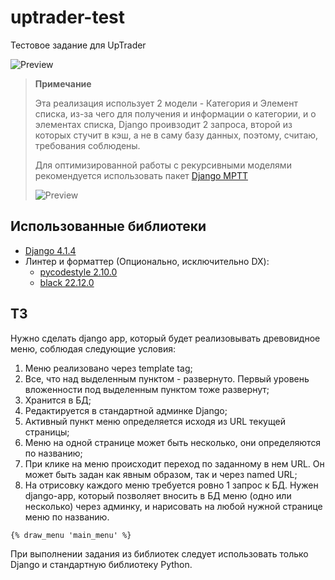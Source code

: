 # uptrader-test

Тестовое задание для UpTrader

![Preview](https://i.imgur.com/wgLYEKo.png)

> **Примечание**
>
> Эта реализация использует 2 модели - Категория и Элемент списка, из-за чего для получения и информации о категории, и о элементах списка, Django проивзодит 2 запроса, второй из которых стучит в кэш, а не в саму базу данных, поэтому, считаю, требования соблюдены.
>
> Для оптимизированной работы с рекурсивными моделями рекомендуется использовать пакет [Django MPTT](https://django-mptt.readthedocs.io/en/latest/)
>
> ![Preview](https://i.imgur.com/Pv1FU8U.jpg)

## Использованные библиотеки
* [Django 4.1.4](https://www.djangoproject.com/)
* Линтер и форматтер (Опционально, исключительно DX):
  * [pycodestyle 2.10.0](https://github.com/PyCQA/pycodestyle)
  * [black 22.12.0](https://github.com/psf/black)

## ТЗ
Нужно сделать django арр, который будет реализовывать древовидное меню, соблюдая следующие условия:
1) Меню реализовано через template tag;
2) Все, что над выделенным пунктом - развернуто. Первый уровень вложенности под выделенным пунктом тоже развернут;
3) Хранится в БД;
4) Редактируется в стандартной админке Django;
5) Активный пункт меню определяется исходя из URL текущей страницы;
6) Меню на одной странице может быть несколько, они определяются по названию;
7) При клике на меню происходит переход по заданному в нем URL. Он может быть задан как явным образом, так и через named URL;
8) На отрисовку каждого меню требуется ровно 1 запрос к БД.
Нужен django-app, который позволяет вносить в БД меню (одно или несколько) через админку, и нарисовать на любой нужной странице меню по названию.

`{% draw_menu 'main_menu' %}`

При выполнении задания из библиотек следует использовать только Django и стандартную библиотеку Python.
